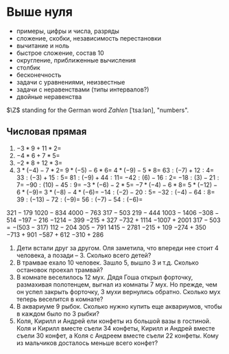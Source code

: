 # Выше нуля

- примеры, цифры и числа, разряды
- сложение, скобки, независимость перестановки
- вычитание и ноль
- быстрое сложение, состав 10
- округление, приближенные вычисления
- столбик
- бесконечность
- задачи с уравнениями, неизвестные
- задачи с неравенствами (типы интервалов?)
- двойные неравенства


$\Z$ standing for the German word _Zahlen_ [ˈtsaːlən], "numbers".

## Числовая прямая



<Block type="tasks">

1. $-3*9+11*2=$
2. $-4*6+7*5=$
3. $-2*8+12*3=$
4. $3*(-4)-7*2=$
$9*(-5)-6*6=$
$4*(-9)-5*8=$
$63:(-7)+12:4=$
$33:(-3)+15:5=$
$81:(-9)+44:11=$
$-42:(6)-16:2=$
$-18:(3)-21:7=$
$-90:(10)-45:9=$
$-3*(-6)-2*5=$
$-7*(-4)-6*8=$
$5*(-12)-6*(-9)=$
$3*(-8)-4*(-6)=$
$-14:(-2)-20:5=$
$-32:(-4)-64:8=$
$39:(-13)-72:(-9)=$
$56:(-7)-54:(-6)=$

</Block>

<!-- $-3*9+11*2+63:(-7)+12:4=$
$81:(-9)+44:11-4*6+7*5=$
$3*(-4)-7*2-90:(10)-45:9=$
$4*(-9)-5*8-18:(3)-21:7=$
$-14:(-2)-20:5+56:(-7)-54:(-6)-5*(-12)-6*(-9)=$
$-32:(-4)-64:8+(-7)*(-4)-6*8+39:(-13)-72:(-9)=$

$\dfrac{17}{34}-3*\dfrac{2}{8}+(-\dfrac{1}{12}):(-1\dfrac{5}{6})=$
$\dfrac{0.52}{0.02}-\dfrac{{12}^2}{\sqrt{64}}+3.2*0.01=$
$7.2+\dfrac{3}{8}:\dfrac{20}{-32}-2.24*\dfrac{50}{56}=$
$4.5*\dfrac{-11}{-9}-2^5*\sqrt{0.64}-2\dfrac{-4}{18}:3\dfrac{2}{-6}+2*2=$ -->

<Block type="tasks">

$321-179$
$1020-834$
$4000-763$
$317-503$
$219-444$
$1003-1406$
$-308-514$
$-197-216$
$-1214-399$
$-215+327$
$-732+1114$
$-1007+2001$
$317-503= -(503-317)$
$112-204$
$305-791$
$1415-2781$
$-215+109$
$-274+350$
$-713+901$
$-587+612$
$-310+286$

</Block>

<Block type="tasks">

1. Дети встали друг за другом. Оля заметила, что впереди нее стоит 4 человека, а позади – 3. Сколько всего детей?
2. В трамвае ехало 10 человек. Зашло 5, вышло 3 и т.д. Сколько остановок проехал трамвай?
3. В комнате веселилось 12 мух. Дядя Гоша открыл форточку, размахивая полотенцем, выгнал из комнаты 7 мух. Но прежде, чем он успел закрыть форточку, 3 мухи вернулись обратно. Сколько мух теперь веселится в комнате?
4. В аквариуме 9 рыбок. Сколько нужно купить еще аквариумов, чтобы в каждом было по 3 рыбки?
5. Коля, Кирилл и Андрей ели конфеты из большой вазы в гостиной. Коля и Кирилл вместе съели 34 конфеты, Кирилл и Андрей вместе съели 30 конфет, а Коля с Андреем вместе съели 22 конфеты. Кому из мальчиков досталось меньше всего конфет?

</Block>